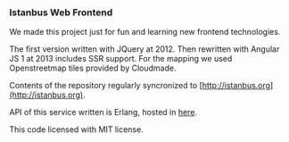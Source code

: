 ### Istanbus Web Frontend

We made this project just for fun and learning new frontend technologies.

The first version written with JQuery at 2012. Then rewritten with Angular JS 1 at 2013 includes SSR support. For the mapping we used Openstreetmap tiles provided by Cloudmade.

Contents of the repository regularly syncronized to [http://istanbus.org](http://istanbus.org).

API of this service written is Erlang, hosted in [here](https://github.com/mpaltun/istanbus).

This code licensed with MIT license.

